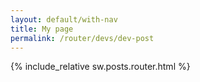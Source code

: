 ```yaml
---
layout: default/with-nav
title: My page
permalink: /router/devs/dev-post
---
```


<style>
  {% include_relative sw.posts.router.css %}
</style>

<script>
  {% include_relative sw.posts.router.js %}
</script>

{% include_relative sw.posts.router.html %}
